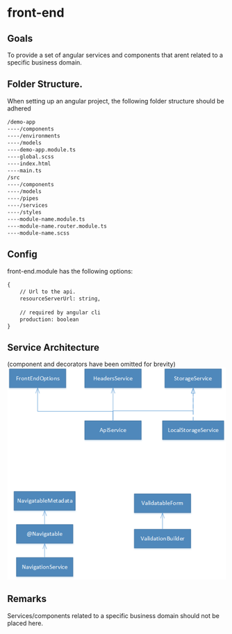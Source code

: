 ﻿# front-end

## Goals
To provide a set of angular services and components that arent related to a specific business domain.



## Folder Structure.
When setting up an angular project, the following folder structure should be adhered

```
/demo-app
----/components
----/environments
----/models
----demo-app.module.ts
----global.scss
----index.html
----main.ts
/src
----/components
----/models
----/pipes
----/services
----/styles
----module-name.module.ts
----module-name.router.module.ts
----module-name.scss
```



## Config 
front-end.module has the following options:
```
{
    // Url to the api.
	resourceServerUrl: string,

    // required by angular cli
	production: boolean
}
```



## Service Architecture
(component and decorators have been omitted for brevity)
<img src="docs\service-architecture.png" />



## Remarks
Services/components related to a specific business domain should not be placed here.